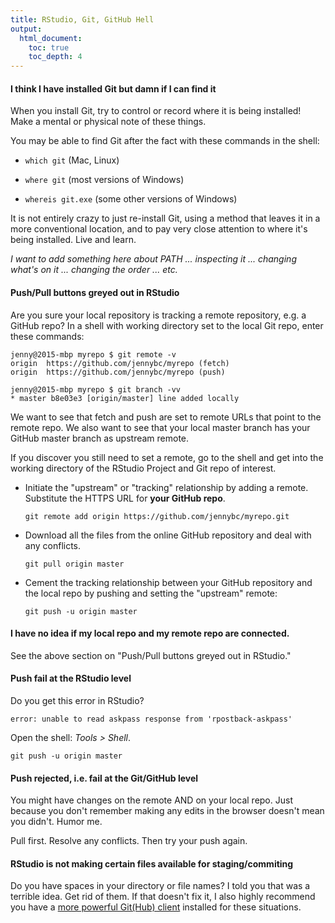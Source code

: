 ```yaml
---
title: RStudio, Git, GitHub Hell
output:
  html_document:
    toc: true
    toc_depth: 4
---
```


#### I think I have installed Git but damn if I can find it

When you install Git, try to control or record where it is being installed! Make a mental or physical note of these things.

You may be able to find Git after the fact with these commands in the shell:

* `which git` (Mac, Linux)

* `where git` (most versions of Windows)

* `whereis git.exe` (some other versions of Windows)

It is not entirely crazy to just re-install Git, using a method that leaves it in a more conventional location, and to pay very close attention to where it's being installed. Live and learn.

*I want to add something here about PATH ... inspecting it ... changing what's on it ... changing the order ... etc.*

#### Push/Pull buttons greyed out in RStudio

Are you sure your local repository is tracking a remote repository, e.g. a GitHub repo? In a shell with working directory set to the local Git repo, enter these commands:
  
``` shell
jenny@2015-mbp myrepo $ git remote -v
origin	https://github.com/jennybc/myrepo (fetch)
origin	https://github.com/jennybc/myrepo (push)

jenny@2015-mbp myrepo $ git branch -vv
* master b8e03e3 [origin/master] line added locally
```

We want to see that fetch and push are set to remote URLs that point to the remote repo. We also want to see that your local master branch has your GitHub master branch as upstream remote.

If you discover you still need to set a remote, go to the shell and get into the working directory of the RStudio Project and Git repo of interest.

  * Initiate the "upstream" or "tracking" relationship by adding a remote. Substitute the HTTPS URL for **your GitHub repo**.

    ``` shell
    git remote add origin https://github.com/jennybc/myrepo.git
    ```
  * Download all the files from the online GitHub repository and deal with any conflicts.
  
    ``` shell
    git pull origin master
    ```

  * Cement the tracking relationship between your GitHub repository and the local repo by pushing and setting the "upstream" remote:
  
    ``` shell
    git push -u origin master
    ```

#### I have no idea if my local repo and my remote repo are connected.

See the above section on "Push/Pull buttons greyed out in RStudio."

#### Push fail at the RStudio level

Do you get this error in RStudio?

```
error: unable to read askpass response from 'rpostback-askpass'
```

Open the shell: *Tools > Shell*.

``` shell
git push -u origin master
```

#### Push rejected, i.e. fail at the Git/GitHub level

You might have changes on the remote AND on your local repo. Just because you don't remember making any edits in the browser doesn't mean you didn't. Humor me.

Pull first. Resolve any conflicts. Then try your push again.

#### RStudio is not making certain files available for staging/commiting

Do you have spaces in your directory or file names? I told you that was a terrible idea. Get rid of them. If that doesn't fix it, I also highly recommend you have a [more powerful Git(Hub) client](git02_git-clients.html) installed for these situations.
